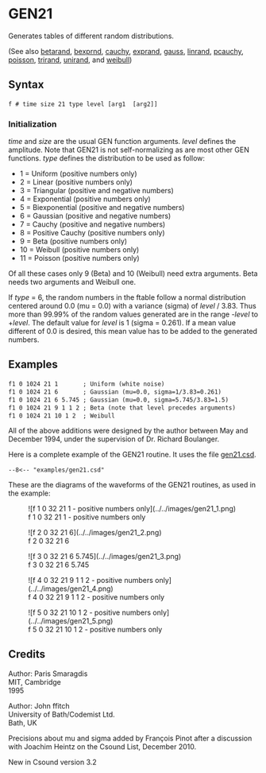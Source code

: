 <!--
id:GEN21
category:
-->
# GEN21
Generates tables of different random distributions.

(See also [betarand](../../opcodes/betarand), [bexprnd](../../opcodes/bexprnd), [cauchy](../../opcodes/cauchy), [exprand](../../opcodes/exprand), [gauss](../../opcodes/gauss), [linrand](../../opcodes/linrand), [pcauchy](../../opcodes/pcauchy), [poisson](../../opcodes/poisson), [trirand](../../opcodes/trirand), [unirand](../../opcodes/unirand), and [weibull](../../opcodes/weibull))

## Syntax
``` csound-orc
f # time size 21 type level [arg1  [arg2]]
```

### Initialization

_time_ and _size_ are the usual GEN function arguments. _level_ defines the amplitude. Note that GEN21 is not self-normalizing as are most other GEN functions. _type_ defines the distribution to be used as follow:

*  1 = Uniform (positive numbers only)
*  2 = Linear (positive numbers only)
*  3 = Triangular (positive and negative numbers)
*  4 = Exponential (positive numbers only)
*  5 = Biexponential (positive and negative numbers)
*  6 = Gaussian (positive and negative numbers)
*  7 = Cauchy (positive and negative numbers)
*  8 = Positive Cauchy (positive numbers only)
*  9 = Beta (positive numbers only)
*  10 = Weibull (positive numbers only)
*  11 = Poisson (positive numbers only)

Of all these cases only 9 (Beta) and 10 (Weibull) need extra arguments. Beta needs two arguments and Weibull one.

If _type_ = 6, the random numbers in the ftable follow a normal distribution centered around 0.0 (mu = 0.0) with a variance (sigma) of _level_ / 3.83. Thus more than 99.99% of the random values generated are in the range -_level_ to +_level_. The default value for _level_ is 1 (sigma = 0.261). If a mean value different of 0.0 is desired, this mean value has to be added to the generated numbers.

## Examples

``` csound-sco
f1 0 1024 21 1       ; Uniform (white noise)
f1 0 1024 21 6       ; Gaussian (mu=0.0, sigma=1/3.83=0.261)
f1 0 1024 21 6 5.745 ; Gaussian (mu=0.0, sigma=5.745/3.83=1.5)
f1 0 1024 21 9 1 1 2 ; Beta (note that level precedes arguments)
f1 0 1024 21 10 1 2  ; Weibull
```

All of the above additions were designed by the author between May and December 1994, under the supervision of Dr. Richard Boulanger.

Here is a complete example of the GEN21 routine. It uses the file [gen21.csd](../../examples/gen21.csd).

``` csound-csd title="Example of the GEN21 routine." linenums="1"
--8<-- "examples/gen21.csd"
```

These are the diagrams of the waveforms of the GEN21 routines, as used in the example:

<figure markdown="span">
![f 1 0 32 21 1 - positive numbers only](../../images/gen21_1.png)
<figcaption>f 1 0 32 21 1 - positive numbers only</figcaption>
</figure>

<figure markdown="span">
![f 2 0 32 21 6](../../images/gen21_2.png)
<figcaption>f 2 0 32 21 6</figcaption>
</figure>

<figure markdown="span">
![f 3 0 32 21 6 5.745](../../images/gen21_3.png)
<figcaption>f 3 0 32 21 6 5.745</figcaption>
</figure>

<figure markdown="span">
![f 4 0 32 21 9 1 1 2 - positive numbers only](../../images/gen21_4.png)
<figcaption>f 4 0 32 21 9 1 1 2 - positive numbers only</figcaption>
</figure>

<figure markdown="span">
![f 5 0 32 21 10 1 2 - positive numbers only](../../images/gen21_5.png)
<figcaption>f 5 0 32 21 10 1 2 - positive numbers only</figcaption>
</figure>

## Credits

Author: Paris Smaragdis<br>
MIT, Cambridge<br>
1995<br>

Author: John ffitch<br>
University of Bath/Codemist Ltd.<br>
Bath, UK<br>

Precisions about mu and sigma added by François Pinot after a discussion with Joachim Heintz on the Csound List, December 2010.

New in Csound version 3.2
